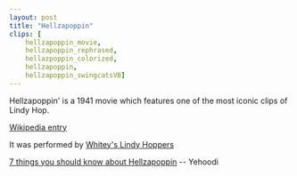 ```yaml
---
layout: post
title: "Hellzapoppin"
clips: [
    hellzapoppin_movie,
    hellzapoppin_rephrased,
    hellazpoppin_colorized,
    hellzapoppin,
    hellzapoppin_swingcatsVB]
---
```


Hellzapoppin' is a 1941 movie which features one of the most iconic clips of Lindy Hop.

[Wikipedia entry](https://en.wikipedia.org/wiki/Hellzapoppin%27_(film))


It was performed by [Whitey's Lindy Hoppers](/historical_clips/whiteys_lindy_hoppers)


[7 things you should know about Hellzapoppin](http://www.yehoodi.com/blog/2018/7/23/seven-things-you-should-know-about-hellzapoppin?rq=hellzapoppin) -- Yehoodi

